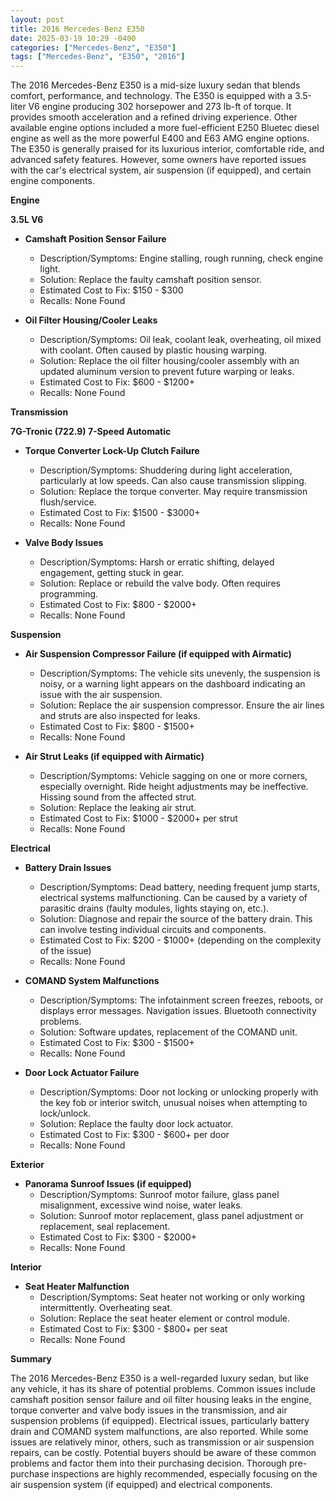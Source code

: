 ```yaml
---
layout: post
title: 2016 Mercedes-Benz E350
date: 2025-03-19 10:29 -0400
categories: ["Mercedes-Benz", "E350"]
tags: ["Mercedes-Benz", "E350", "2016"]
---
```

The 2016 Mercedes-Benz E350 is a mid-size luxury sedan that blends comfort, performance, and technology. The E350 is equipped with a 3.5-liter V6 engine producing 302 horsepower and 273 lb-ft of torque. It provides smooth acceleration and a refined driving experience. Other available engine options included a more fuel-efficient E250 Bluetec diesel engine as well as the more powerful E400 and E63 AMG engine options. The E350 is generally praised for its luxurious interior, comfortable ride, and advanced safety features. However, some owners have reported issues with the car's electrical system, air suspension (if equipped), and certain engine components.

**Engine**

**3.5L V6**
* **Camshaft Position Sensor Failure**
    * Description/Symptoms: Engine stalling, rough running, check engine light.
    * Solution: Replace the faulty camshaft position sensor.
    * Estimated Cost to Fix: $150 - $300
    * Recalls: None Found

* **Oil Filter Housing/Cooler Leaks**
    * Description/Symptoms: Oil leak, coolant leak, overheating, oil mixed with coolant. Often caused by plastic housing warping.
    * Solution: Replace the oil filter housing/cooler assembly with an updated aluminum version to prevent future warping or leaks.
    * Estimated Cost to Fix: $600 - $1200+
    * Recalls: None Found

**Transmission**

**7G-Tronic (722.9) 7-Speed Automatic**
* **Torque Converter Lock-Up Clutch Failure**
    * Description/Symptoms: Shuddering during light acceleration, particularly at low speeds. Can also cause transmission slipping.
    * Solution: Replace the torque converter. May require transmission flush/service.
    * Estimated Cost to Fix: $1500 - $3000+
    * Recalls: None Found

* **Valve Body Issues**
    * Description/Symptoms: Harsh or erratic shifting, delayed engagement, getting stuck in gear.
    * Solution: Replace or rebuild the valve body. Often requires programming.
    * Estimated Cost to Fix: $800 - $2000+
    * Recalls: None Found

**Suspension**

* **Air Suspension Compressor Failure (if equipped with Airmatic)**
    * Description/Symptoms: The vehicle sits unevenly, the suspension is noisy, or a warning light appears on the dashboard indicating an issue with the air suspension.
    * Solution: Replace the air suspension compressor. Ensure the air lines and struts are also inspected for leaks.
    * Estimated Cost to Fix: $800 - $1500+
    * Recalls: None Found

* **Air Strut Leaks (if equipped with Airmatic)**
    * Description/Symptoms: Vehicle sagging on one or more corners, especially overnight. Ride height adjustments may be ineffective. Hissing sound from the affected strut.
    * Solution: Replace the leaking air strut.
    * Estimated Cost to Fix: $1000 - $2000+ per strut
    * Recalls: None Found

**Electrical**

* **Battery Drain Issues**
    * Description/Symptoms: Dead battery, needing frequent jump starts, electrical systems malfunctioning. Can be caused by a variety of parasitic drains (faulty modules, lights staying on, etc.).
    * Solution: Diagnose and repair the source of the battery drain. This can involve testing individual circuits and components.
    * Estimated Cost to Fix: $200 - $1000+ (depending on the complexity of the issue)
    * Recalls: None Found

* **COMAND System Malfunctions**
    * Description/Symptoms: The infotainment screen freezes, reboots, or displays error messages. Navigation issues. Bluetooth connectivity problems.
    * Solution: Software updates, replacement of the COMAND unit.
    * Estimated Cost to Fix: $300 - $1500+
    * Recalls: None Found

* **Door Lock Actuator Failure**
    * Description/Symptoms: Door not locking or unlocking properly with the key fob or interior switch, unusual noises when attempting to lock/unlock.
    * Solution: Replace the faulty door lock actuator.
    * Estimated Cost to Fix: $300 - $600+ per door
    * Recalls: None Found

**Exterior**

* **Panorama Sunroof Issues (if equipped)**
    * Description/Symptoms: Sunroof motor failure, glass panel misalignment, excessive wind noise, water leaks.
    * Solution: Sunroof motor replacement, glass panel adjustment or replacement, seal replacement.
    * Estimated Cost to Fix: $300 - $2000+
    * Recalls: None Found

**Interior**

* **Seat Heater Malfunction**
    * Description/Symptoms: Seat heater not working or only working intermittently. Overheating seat.
    * Solution: Replace the seat heater element or control module.
    * Estimated Cost to Fix: $300 - $800+ per seat
    * Recalls: None Found

**Summary**

The 2016 Mercedes-Benz E350 is a well-regarded luxury sedan, but like any vehicle, it has its share of potential problems. Common issues include camshaft position sensor failure and oil filter housing leaks in the engine, torque converter and valve body issues in the transmission, and air suspension problems (if equipped). Electrical issues, particularly battery drain and COMAND system malfunctions, are also reported. While some issues are relatively minor, others, such as transmission or air suspension repairs, can be costly. Potential buyers should be aware of these common problems and factor them into their purchasing decision. Thorough pre-purchase inspections are highly recommended, especially focusing on the air suspension system (if equipped) and electrical components.

